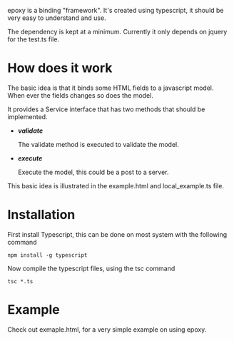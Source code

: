 epoxy is a binding "framework". It's created using typescript, it should be very easy to understand and use.

The dependency is kept at a minimum. Currently it only depends on jquery for the test.ts file.


How does it work
===

The basic idea is that it binds some HTML fields to a javascript model. When ever the fields changes so does the model.

It provides a Service interface that has two methods that should be implemented. 

* ___validate___
	
    The validate method is executed to validate the model. 

* ___execute___
	
    Execute the model, this could be a post to a server.



This basic idea is illustrated in the example.html and local_example.ts file.

Installation
===

First install Typescript, this can be done on most system with the following command
   
```npm install -g typescript```

Now compile the typescript files, using the tsc command

```tsc *.ts```


Example
===

Check out exmaple.html, for a very simple example on using epoxy.
